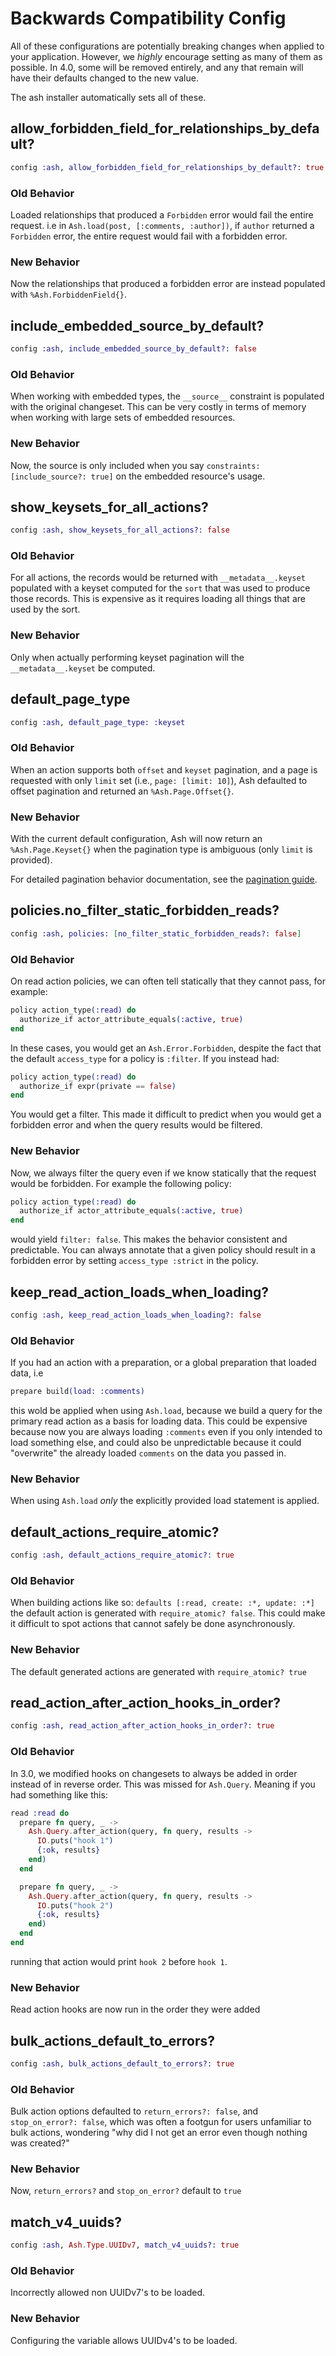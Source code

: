 <!--
SPDX-FileCopyrightText: 2019 ash contributors <https://github.com/ash-project/ash/graphs.contributors>

SPDX-License-Identifier: MIT
-->

# Backwards Compatibility Config

All of these configurations are potentially breaking changes when applied
to your application. However, we *highly* encourage setting as many of
them as possible. In 4.0, some will be removed entirely, and any that remain
will have their defaults changed to the new value.

The ash installer automatically sets all of these.

## allow_forbidden_field_for_relationships_by_default?

```elixir
config :ash, allow_forbidden_field_for_relationships_by_default?: true
```

### Old Behavior

Loaded relationships that produced a `Forbidden` error would fail the entire
request. i.e in `Ash.load(post, [:comments, :author])`, if `author` returned
a `Forbidden` error, the entire request would fail with a forbidden error.

### New Behavior

Now the relationships that produced a forbidden error are instead populated
with `%Ash.ForbiddenField{}`.

## include_embedded_source_by_default?

```elixir
config :ash, include_embedded_source_by_default?: false
```

### Old Behavior

When working with embedded types, the `__source__` constraint is populated with
the original changeset. This can be very costly in terms of memory when working with
large sets of embedded resources.

### New Behavior

Now, the source is only included when you say `constraints: [include_source?: true]` on
the embedded resource's usage.

## show_keysets_for_all_actions?

```elixir
config :ash, show_keysets_for_all_actions?: false
```

### Old Behavior

For all actions, the records would be returned with `__metadata__.keyset` populated
with a keyset computed for the `sort` that was used to produce those records. This
is expensive as it requires loading all things that are used by the sort.

### New Behavior

Only when actually performing keyset pagination will the `__metadata__.keyset` be
computed.

## default_page_type

```elixir
config :ash, default_page_type: :keyset
```

### Old Behavior

When an action supports both `offset` and `keyset` pagination, and a page is requested
with only `limit` set (i.e., `page: [limit: 10]`), Ash defaulted to offset pagination
and returned an `%Ash.Page.Offset{}`.

### New Behavior

With the current default configuration, Ash will now return an `%Ash.Page.Keyset{}` when the pagination
type is ambiguous (only `limit` is provided).

For detailed pagination behavior documentation, see the [pagination guide](/documentation/topics/advanced/pagination.livemd#default-pagination-behavior-when-both-types-are-supported).

## policies.no_filter_static_forbidden_reads?

```elixir
config :ash, policies: [no_filter_static_forbidden_reads?: false]
```

### Old Behavior

On read action policies, we can often tell statically that they cannot pass, for example:

```elixir
policy action_type(:read) do
  authorize_if actor_attribute_equals(:active, true)
end
```

In these cases, you would get an `Ash.Error.Forbidden`, despite the fact that the
default `access_type` for a policy is `:filter`. If you instead had:

```elixir
policy action_type(:read) do
  authorize_if expr(private == false)
end
```

You would get a filter. This made it difficult to predict when you would get a forbidden
error and when the query results would  be filtered.


### New Behavior

Now, we always filter the query even if we know statically that the request would be
forbidden. For example the following policy:

```elixir
policy action_type(:read) do
  authorize_if actor_attribute_equals(:active, true)
end
```

would yield `filter: false`. This makes the behavior consistent and predictable.
You can always annotate that a given policy should result in a forbidden error
by setting `access_type :strict` in the policy.

## keep_read_action_loads_when_loading?

```elixir
config :ash, keep_read_action_loads_when_loading?: false
```

### Old Behavior

If you had an action with a preparation, or a global preparation that loaded data, i.e

```elixir
prepare build(load: :comments)
```

this wold be applied when using `Ash.load`, because we build a query for the primary
read action as a basis for loading data. This could be expensive because now you are always
loading `:comments` even if you only intended to load something else, and could also be
unpredictable because it could "overwrite" the already loaded `comments` on the data you
passed in.

### New Behavior

When using `Ash.load` *only* the explicitly provided load statement is applied.

## default_actions_require_atomic?

```elixir
config :ash, default_actions_require_atomic?: true
```

### Old Behavior

When building actions like so: `defaults [:read, create: :*, update: :*]` the default
action is generated with `require_atomic? false`. This could make it difficult to spot
actions that cannot safely be done asynchronously.

### New Behavior

The default generated actions are generated with `require_atomic? true`

## read_action_after_action_hooks_in_order?

```elixir
config :ash, read_action_after_action_hooks_in_order?: true
```

### Old Behavior

In 3.0, we modified hooks on changesets to always be added in order instead of in
reverse order. This was missed for `Ash.Query`. Meaning if you had something like this:

```elixir
read :read do
  prepare fn query, _ ->
    Ash.Query.after_action(query, fn query, results ->
      IO.puts("hook 1")
      {:ok, results}
    end)
  end

  prepare fn query, _ ->
    Ash.Query.after_action(query, fn query, results ->
      IO.puts("hook 2")
      {:ok, results}
    end)
  end
end
```

running that action would print `hook 2` before `hook 1`.

### New Behavior

Read action hooks are now run in the order they were added

## bulk_actions_default_to_errors?

```elixir
config :ash, bulk_actions_default_to_errors?: true
```

### Old Behavior

Bulk action options defaulted to `return_errors?: false`, and `stop_on_error?: false`,
which was often a footgun for users unfamiliar to bulk actions, wondering "why did I not
get an error even though nothing was created?"

### New Behavior

Now, `return_errors?` and `stop_on_error?` default to `true`


## match_v4_uuids?

```elixir
config :ash, Ash.Type.UUIDv7, match_v4_uuids?: true
```

### Old Behavior

Incorrectly allowed non UUIDv7's to be loaded.

### New Behavior

Configuring the variable allows UUIDv4's to be loaded.
